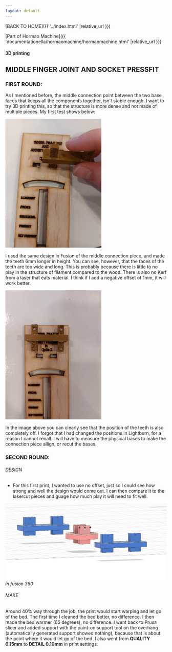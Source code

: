 ```yaml
---
layout: default
---
```



[BACK TO HOME]({{ '../index.html' |relative_url }})

[Part of Hormao Machine]({{ 'documentationella/hormaomachine/hormaomachine.html' |relative_url }})

#### 3D printing
## MIDDLE FINGER JOINT AND SOCKET PRESSFIT


### FIRST ROUND:

As I mentioned before, the middle connection point between the two base faces that keeps all the components together, isn't stable enough. I want to try 3D printing this, so that the structure is more dense and not made of multiple pieces. My first test shows below:

<img src="/assets/images/calendarprototyping/midjointfit.jpg" width="300"> 

I used the same design in Fusion of the middle connection piece, and made the teeth 6mm longer in height. You can see, however, that the faces of the teeth are too wide and long. This is probably because there is little to no play in the structure of filament compared to the wood. There is also no Kerf from a laser that eats material. I think if I add a negative offset of 1mm, it will work better.


<img src="/assets/images/calendarprototyping/midjointposition.jpg" width="300"> 

In the image above you can clearly see that the position of the teeth is also completely off. I forgot that I had changed the positions in Lightburn, for a reason I cannot recall. I will have to measure the physical bases to make the connection piece allign, or recut the bases.


### SECOND ROUND:

###### DESIGN
- For this first print, I wanted to use no offset, just so I could see how strong and well the design would come out. I can then compare it to the lasercut pieces and guage how much play it will need to fit well.

<img src="/assets/images/calendarprototyping/3dcomponents.png" width="600"> _in fusion 360_

###### MAKE
Around 40% way through the job, the print would start warping and let go of the bed.
The first time I cleaned the bed better, no difference.
I then made the bed warmer (65 degrees), no difference.
I went back to Prusa slicer and added support with the paint-on support tool on the overhang (automatically generated support showed nothing), because that is about the point where it would let go of the bed. I also went from **QUALITY 0.15mm** to **DETAIL 0.10mm** in print settings.

